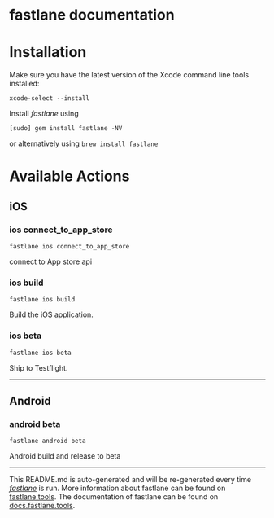 fastlane documentation
================
# Installation

Make sure you have the latest version of the Xcode command line tools installed:

```
xcode-select --install
```

Install _fastlane_ using
```
[sudo] gem install fastlane -NV
```
or alternatively using `brew install fastlane`

# Available Actions
## iOS
### ios connect_to_app_store
```
fastlane ios connect_to_app_store
```
connect to App store api
### ios build
```
fastlane ios build
```
Build the iOS application.
### ios beta
```
fastlane ios beta
```
Ship to Testflight.

----

## Android
### android beta
```
fastlane android beta
```
Android build and release to beta

----

This README.md is auto-generated and will be re-generated every time [_fastlane_](https://fastlane.tools) is run.
More information about fastlane can be found on [fastlane.tools](https://fastlane.tools).
The documentation of fastlane can be found on [docs.fastlane.tools](https://docs.fastlane.tools).
